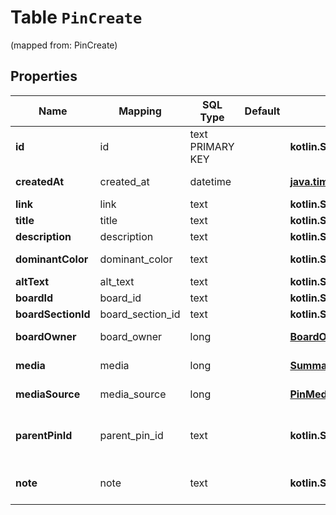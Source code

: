 
# Table `PinCreate`
(mapped from: PinCreate)

## Properties
Name | Mapping | SQL Type | Default | Type | Description | Notes
---- | ------- | -------- | ------- | ---- | ----------- | -----
**id** | id | text PRIMARY KEY |  | **kotlin.String** |  |  [optional] [readonly]
**createdAt** | created_at | datetime |  | [**java.time.LocalDateTime**](java.time.LocalDateTime.md) |  |  [optional] [readonly]
**link** | link | text |  | **kotlin.String** |  |  [optional]
**title** | title | text |  | **kotlin.String** |  |  [optional]
**description** | description | text |  | **kotlin.String** |  |  [optional]
**dominantColor** | dominant_color | text |  | **kotlin.String** | Dominant pin color. Hex number, e.g. \\\&quot;#6E7874\\\&quot;. |  [optional]
**altText** | alt_text | text |  | **kotlin.String** |  |  [optional]
**boardId** | board_id | text |  | **kotlin.String** | The board to which this Pin belongs. |  [optional]
**boardSectionId** | board_section_id | text |  | **kotlin.String** | The board section to which this Pin belongs. |  [optional]
**boardOwner** | board_owner | long |  | [**BoardOwner**](BoardOwner.md) |  |  [optional] [foreignkey]
**media** | media | long |  | [**SummaryPinMedia**](SummaryPinMedia.md) |  |  [optional] [foreignkey]
**mediaSource** | media_source | long |  | [**PinMediaSource**](PinMediaSource.md) |  |  [optional] [foreignkey]
**parentPinId** | parent_pin_id | text |  | **kotlin.String** | The source pin id if this pin was saved from another pin. &lt;a href&#x3D;\&quot;https://help.pinterest.com/article/save-pins-on-pinterest\&quot;&gt;Learn more&lt;/a&gt;. |  [optional]
**note** | note | text |  | **kotlin.String** | Private note for this Pin. &lt;a href&#x3D;\&quot;https://help.pinterest.com/en/article/add-notes-to-your-pins\&quot;&gt;Learn more&lt;/a&gt;. |  [optional]
















